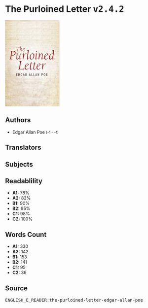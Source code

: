# The Purloined Letter <kbd>v2.4.2</kbd>

![](./cover.medium.jpg "")

## Authors


 - Edgar Allan Poe <small>(-1 - -1)</small>

## Translators



## Subjects



## Readablility


 - **A1:** 78%
 - **A2:** 83%
 - **B1:** 90%
 - **B2:** 95%
 - **C1:** 98%
 - **C2:** 100%

## Words Count


 - **A1:** 330
 - **A2:** 142
 - **B1:** 153
 - **B2:** 141
 - **C1:** 95
 - **C2:** 36

## Source


<kbd>ENGLISH_E_READER:the-purloined-letter-edgar-allan-poe</kbd>
